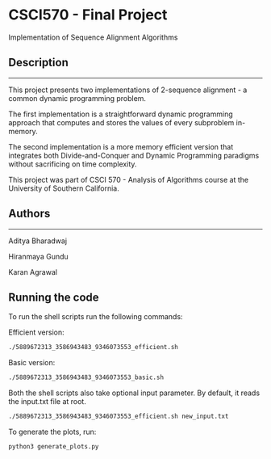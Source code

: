 # CSCI570 - Final Project

Implementation of Sequence Alignment Algorithms

## Description

---

This project presents two implementations of 2-sequence alignment - a common dynamic programming problem.

The first implementation is a straightforward dynamic programming approach that computes and stores the values of every subproblem in-memory.

The second implementation is a more memory efficient version that integrates both Divide-and-Conquer and Dynamic Programming paradigms without sacrificing on time complexity.

This project was part of CSCI 570 - Analysis of Algorithms course at the University of Southern California.

## Authors

---

Aditya Bharadwaj

Hiranmaya Gundu

Karan Agrawal

## Running the code

To run the shell scripts run the following commands:

Efficient version:

```sh
./5889672313_3586943483_9346073553_efficient.sh
```

Basic version:

```sh
./5889672313_3586943483_9346073553_basic.sh
```

Both the shell scripts also take optional input parameter. By default, it reads the input.txt file at root.

```sh
./5889672313_3586943483_9346073553_efficient.sh new_input.txt
```

To generate the plots, run:

```sh
python3 generate_plots.py
```
